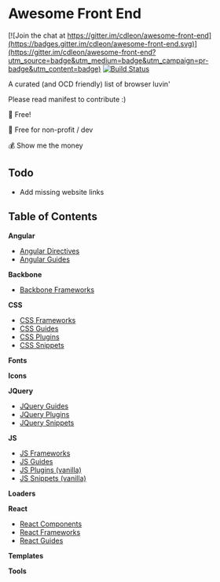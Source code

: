# Awesome Front End

[![Join the chat at https://gitter.im/cdleon/awesome-front-end](https://badges.gitter.im/cdleon/awesome-front-end.svg)](https://gitter.im/cdleon/awesome-front-end?utm_source=badge&utm_medium=badge&utm_campaign=pr-badge&utm_content=badge)
[![Build Status](https://api.travis-ci.org/cdleon/awesome-front-end.svg?branch=master)](https://travis-ci.org/cdleon/awesome-front-end)

A curated (and OCD friendly) list of browser luvin'

Please read manifest to contribute :)

:gift_heart: Free!

:rainbow: Free for non-profit / dev

:moneybag: Show me the money

## Todo
- Add missing website links

## <a id="index"></a>Table of Contents

**Angular**
 * [Angular Directives](https://github.com/cdleon/awesome-front-end/blob/master/Angular/Directives.md)
 * [Angular Guides](https://github.com/cdleon/awesome-front-end/blob/master/Angular/Guides.md)
 
**Backbone**
 * [Backbone Frameworks](#backbone-frameworks)
 
**CSS**
 * [CSS Frameworks](#css-frameworks)
 * [CSS Guides](#css-guides)
 * [CSS Plugins](#css-plugins)
 * [CSS Snippets](#css-snippets)
 
**Fonts**

**Icons**

**JQuery**
 * [JQuery Guides](#jquery-guides)
 * [JQuery Plugins](#jquery-plugins)
 * [JQuery Snippets](#jquery-snippets)
 
**JS**
 * [JS Frameworks](#js-frameworks)
 * [JS Guides](#js-guides)
 * [JS Plugins (vanilla)](#js-plugins)
 * [JS Snippets (vanilla)](#js-snippets)
 
**Loaders**

**React**
 * [React Components](#react-components)
 * [React Frameworks](#react-frameworks)
 * [React Guides](#react-guides)
 
**Templates**

**Tools**
